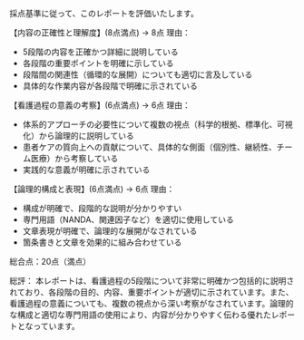 採点基準に従って、このレポートを評価いたします。

【内容の正確性と理解度】(8点満点) → 8点
理由：
- 5段階の内容を正確かつ詳細に説明している
- 各段階の重要ポイントを明確に示している
- 段階間の関連性（循環的な展開）についても適切に言及している
- 具体的な作業内容が各段階で明確に示されている

【看護過程の意義の考察】(6点満点) → 6点
理由：
- 体系的アプローチの必要性について複数の視点（科学的根拠、標準化、可視化）から論理的に説明している
- 患者ケアの質向上への貢献について、具体的な側面（個別性、継続性、チーム医療）から考察している
- 実践的な意義が明確に示されている

【論理的構成と表現】(6点満点) → 6点
理由：
- 構成が明確で、段階的な説明が分かりやすい
- 専門用語（NANDA、関連因子など）を適切に使用している
- 文章表現が明確で、論理的な展開がなされている
- 箇条書きと文章を効果的に組み合わせている

総合点：20点（満点）

総評：
本レポートは、看護過程の5段階について非常に明確かつ包括的に説明されており、各段階の目的、内容、重要ポイントが適切に示されています。また、看護過程の意義についても、複数の視点から深い考察がなされています。論理的な構成と適切な専門用語の使用により、内容が分かりやすく伝わる優れたレポートとなっています。
